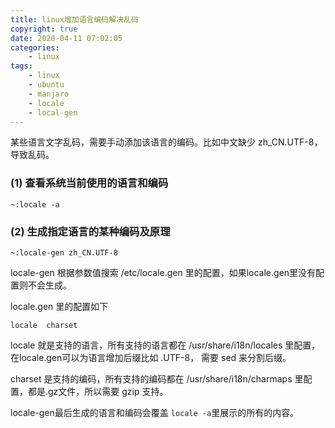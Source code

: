 ```yaml
---
title: linux增加语言编码解决乱码
copyright: true
date: 2020-04-11 07:02:05
categories:
    - linux
tags:
    - linux
    - ubuntu
    - manjaro
    - locale
    - local-gen
---
```

某些语言文字乱码，需要手动添加该语言的编码。比如中文缺少 zh_CN.UTF-8，导致乱码。

<!-- more -->

### (1) 查看系统当前使用的语言和编码

```
~:locale -a
```

### (2) 生成指定语言的某种编码及原理

```
~:locale-gen zh_CN.UTF-8
```
locale-gen 根据参数值搜索 /etc/locale.gen 里的配置，如果locale.gen里没有配置则不会生成。

locale.gen 里的配置如下
```
locale  charset
```
locale 就是支持的语言，所有支持的语言都在 /usr/share/i18n/locales 里配置，在locale.gen可以为语言增加后缀比如 .UTF-8， 需要 sed 来分割后缀。

charset 是支持的编码，所有支持的编码都在 /usr/share/i18n/charmaps 里配置，都是.gz文件，所以需要 gzip 支持。

locale-gen最后生成的语言和编码会覆盖 `locale -a`里展示的所有的内容。
